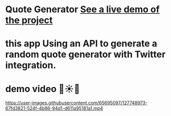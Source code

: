 
# Quote Generator [See a live demo of the project](https://ahmed-roshdy-1.github.io/Quote-Generator/Index)
# this app Using an API to generate a random quote generator with Twitter integration.
# demo video 💯☀🎈
https://user-images.githubusercontent.com/65695097/127748973-67fd3821-524f-4b86-94d1-d611a95181a1.mp4
